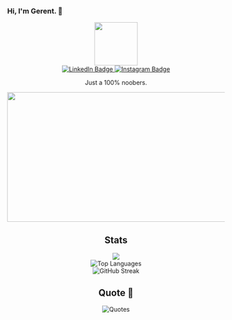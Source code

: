 ### Hi, I'm Gerent. 👋

<div id="header" align="center">
  <img src="https://media.giphy.com/media/v1.Y2lkPTc5MGI3NjExbHR0bDJpbXc4d2I3dGZ6dzJ1Ynd4amVmd2FzYnFyd3E5dzBxNHl6dCZlcD12MV9pbnRlcm5hbF9naWZfYnlfaWQmY3Q9cw/3kPDmoWdBpQPNhCnUG/giphy.gif" width="100"/>
</div>

<div id="badges" align="center">
  <a href="https://linkedin.com/in/grnyoel">
    <img src="https://img.shields.io/badge/LinkedIn-blue?style=for-the-badge&logo=linkedin&logoColor=white" alt="LinkedIn Badge"/>
  </a>
  <a href="https://instagram.com/grnyoel">
    <img src="https://img.shields.io/badge/Instagram-%23E4405F.svg?style=for-the-badge&logo=Instagram&logoColor=white" alt="Instagram Badge"/>
  </a>
</div>

<p align="center">
  Just a 100% noobers.
</p>

<div align="center">
  <img src="https://media.giphy.com/media/v1.Y2lkPTc5MGI3NjExZDgzc3dnZjJzbjkxYjd5d2Fwa3VlMHhhdTV0Y2J1d3Z6ancyMm5oMiZlcD12MV9pbnRlcm5hbF9naWZfYnlfaWQmY3Q9Zw/cruO3FTeoAxjiTVxPW/giphy.gif" width="600" height="300"/>
</div>

<h2 align="center">
  Stats
</h2>

<div align="center">
  <img src="https://github-readme-stats.vercel.app/api?username=grnyoel&theme=tokyonight&locale=ja&hide_border=true&include_all_commits=true&count_private=true"/>
  <br/>
  <img src="https://github-readme-stats.vercel.app/api/top-langs/?username=grnyoel&theme=tokyonight&locale=ja&hide_border=true&include_all_commits=true&count_private=true&layout=compact" alt="Top Languages"/>
  <br/>
  <img src="https://github-readme-streak-stats.herokuapp.com/?user=grnyoel&theme=tokyonight&locale=ja&hide_border=true" alt="GitHub Streak"/>
  <br/>

  <h2>Quote 🐐</h2>
  <img src="https://quotes-github-readme.vercel.app/api?type=horizontal&theme=tokyonight" alt="Quotes"/>
</div>

